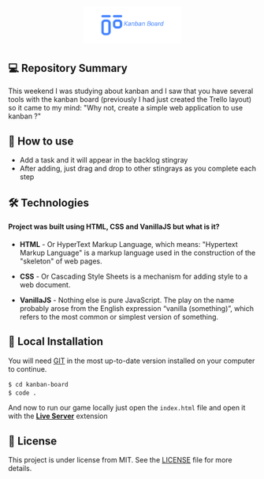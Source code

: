 <h1 align="center">
    <img src="./src/icon-repo-kanban.png" alt="Kanban Board by Jhony Walker" width="200px" />
</h1>

## 💻 Repository Summary

This weekend I was studying about kanban and I saw that you have several tools with the kanban board (previously I had just created the Trello layout) so it came to my mind: "Why not, create a simple web application to use kanban ?"

## :bookmark_tabs: How to use

- Add a task and it will appear in the backlog stingray
- After adding, just drag and drop to other stingrays as you complete each step

## 🛠 Technologies

#### Project was built using **HTML**, **CSS** and **VanillaJS** but what is it?

- **HTML** - Or HyperText Markup Language, which means: "Hypertext Markup Language" is a markup language used in the construction of the "skeleton" of web pages.

- **CSS** - Or Cascading Style Sheets is a mechanism for adding style to a web document.

- **VanillaJS** - Nothing else is pure JavaScript. The play on the name probably arose from the English expression “vanilla (something)”, which refers to the most common or simplest version of something.

## 🔨 Local Installation

You will need [GIT](https://git-scm.com/) in the most up-to-date version installed on your computer to continue.

```bash
$ cd kanban-board
$ code .
```

And now to run our game locally just open the `index.html` file and open it with the **[Live Server](https://marketplace.visualstudio.com/items?itemName=ritwickdey.LiveServer)** extension

## 📖 License

This project is under license from MIT. See the [LICENSE](LICENSE.md) file for more details.
